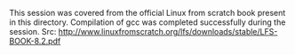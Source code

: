 This session was covered from the official Linux from scratch book present in this directory. Compilation of gcc was completed successfully during the session.
Src: http://www.linuxfromscratch.org/lfs/downloads/stable/LFS-BOOK-8.2.pdf
